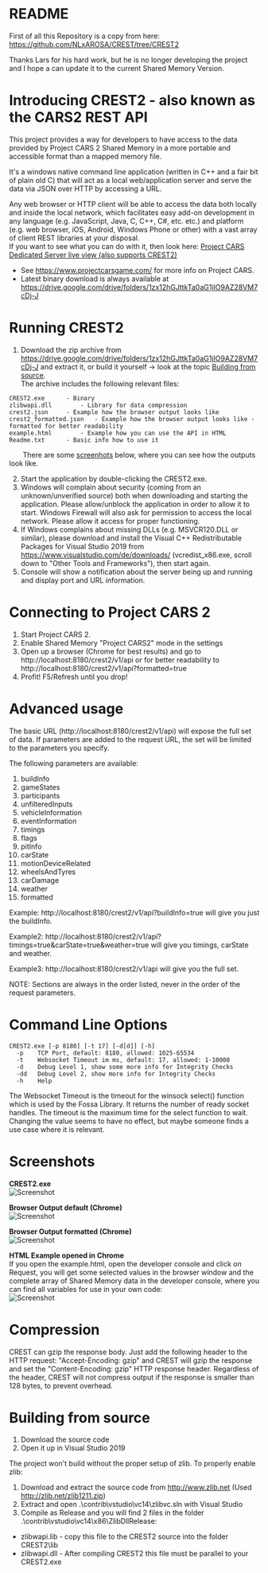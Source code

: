# README #

First of all this Repository is a copy from here: https://github.com/NLxAROSA/CREST/tree/CREST2

Thanks Lars for his hard work, but he is no longer developing the project and I hope a can update it to the current Shared Memory Version.

# Introducing CREST2 - also known as the CARS2 REST API #

This project provides a way for developers to have access to the data provided by Project CARS 2 Shared Memory in a more portable and accessible format than a mapped memory file.

It's a windows native command line application (written in C++ and a fair bit of plain old C) that will act as a local web/application server and serve the data via JSON over HTTP by accessing a URL.

Any web browser or HTTP client will be able to access the data both locally and inside the local network, which facilitates easy add-on development in any language (e.g. JavaScript, Java, C, C++, C#, etc. etc.) and platform (e.g. web browser, iOS, Android, Windows Phone or other) with a vast array of client REST libraries at your disposal.\
If you want to see what you can do with it, then look here: [Project CARS Dedicated Server live view (also supports CREST2)](https://github.com/eckhchri/pcars-ds-liveview/blob/master/README.md)

* See https://www.projectcarsgame.com/ for more info on Project CARS.
* Latest binary download is always available at https://drive.google.com/drive/folders/1zx12hGJttkTa0aG1jIO9AZ28VM7cDj-J

# Running CREST2

1. Download the zip archive from https://drive.google.com/drive/folders/1zx12hGJttkTa0aG1jIO9AZ28VM7cDj-J and extract it, or build it yourself -> look at the topic [Building from source](#building-from-source).  
The archive includes the following relevant files:
```
CREST2.exe		- Binary
zlibwapi.dll		- Library for data compression
crest2.json		- Example how the browser output looks like
crest2_formatted.json	- Example how the browser output looks like - formatted for better readability
example.html		- Example how you can use the API in HTML
Readme.txt		- Basic info how to use it
```
&nbsp;&nbsp;&nbsp;&nbsp;&nbsp;&nbsp;&nbsp;There are some [screenhots](#screenshots) below, where you can see how the outputs look like.

2. Start the application by double-clicking the CREST2.exe.
3. Windows will complain about security (coming from an unknown/unverified source) both when downloading and starting the application. Please allow/unblock the application in order to allow it to start. Windows Firewall will also ask for permission to access the local network. Please allow it access for proper functioning.
4. If Windows complains about missing DLLs (e.g. MSVCR120.DLL or similar), please download and install the Visual C++ Redistributable Packages for Visual Studio 2019 from https://www.visualstudio.com/de/downloads/ (vcredist_x86.exe, scroll down to "Other Tools and Frameworks"), then start again.
5. Console will show a notification about the server being up and running and display port and URL information.

# Connecting to Project CARS 2

1. Start Project CARS 2.
2. Enable Shared Memory "Project CARS2" mode in the settings
3. Open up a browser (Chrome for best results) and go to http://localhost:8180/crest2/v1/api or for better readability to http://localhost:8180/crest2/v1/api?formatted=true
4. Profit! F5/Refresh until you drop!


# Advanced usage

The basic URL (http://localhost:8180/crest2/v1/api) will expose the full set of data. If parameters are added to the request URL, the set will be limited to the parameters you specify.

The following parameters are available:

1. buildInfo
2. gameStates
3. participants
4. unfilteredInputs
5. vehicleInformation
6. eventInformation
7. timings
8. flags
9. pitInfo
10. carState
11. motionDeviceRelated
12. wheelsAndTyres
13. carDamage
14. weather
15. formatted

Example:  http://localhost:8180/crest2/v1/api?buildInfo=true will give you just the buildInfo.

Example2: http://localhost:8180/crest2/v1/api?timings=true&carState=true&weather=true will give you timings, carState and weather.

Example3: http://localhost:8180/crest2/v1/api will give you the full set.

NOTE: Sections are always in the order listed, never in the order of the request parameters.

# Command Line Options
```
CREST2.exe [-p 8180] [-t 17] [-d[d]] [-h]
  -p    TCP Port, default: 8180, allowed: 1025-65534
  -t    Websocket Timeout im ms, default: 17, allowed: 1-10000
  -d    Debug Level 1, show some more info for Integrity Checks
  -dd   Debug Level 2, show more info for Integrity Checks
  -h    Help
```
The Websocket Timeout is the timeout for the winsock select() function which is used by the Fossa Library. It returns the number of ready socket handles. The timeout is the maximum time for the select function to wait.\
Changing the value seems to have no effect, but maybe someone finds a use case where it is relevant.

# Screenshots
**CREST2.exe**\
![Screenshot](docs/CREST2.jpg)

**Browser Output default (Chrome)**\
![Screenshot](docs/Browser_Output.jpg)  

**Browser Output formatted (Chrome)**\
![Screenshot](docs/Browser_Output_formatted.jpg)  

**HTML Example opened in Chrome**\
If you open the example.html, open the developer console and click on Request, you will get some selected values in the browser window and the complete array of Shared Memory data in the developer console, where you can find all variables for use in your own code:  
![Screenshot](docs/HTML_Example.jpg)


# Compression

CREST can gzip the response body. Just add the following header to the HTTP request: "Accept-Encoding: gzip" and CREST will gzip the response and set the "Content-Encoding: gzip" HTTP response header. Regardless of the header, CREST will not compress output if the response is smaller than 128 bytes, to prevent overhead.

# Building from source

1. Download the source code
2. Open it up in Visual Studio 2019

The project won't build without the proper setup of zlib. To properly enable zlib:
1. Download and extract the source code from http://www.zlib.net (Used http://zlib.net/zlib1211.zip)
2. Extract and open .\contrib\vstudio\vc14\zlibvc.sln with Visual Studio
3. Compile as Release and you will find 2 files in the folder .\contrib\vstudio\vc14\x86\ZlibDllRelease:
- zlibwapi.lib - copy this file to the CREST2 source into the folder CREST2\lib
- zlibwapi.dll - After compiling CREST2 this file must be parallel to your CREST2.exe
